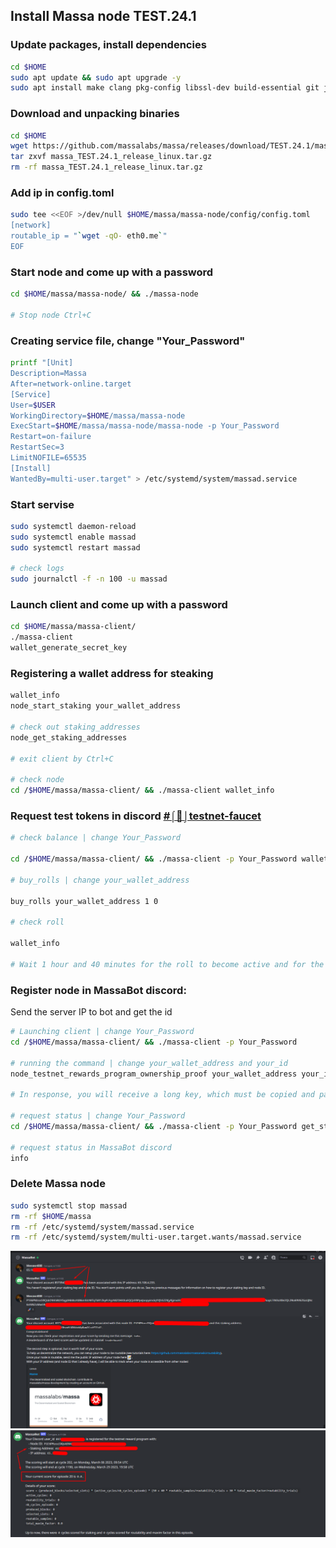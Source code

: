 ## Install Massa node TEST.24.1

### Update packages, install dependencies
```bash
cd $HOME
sudo apt update && sudo apt upgrade -y
sudo apt install make clang pkg-config libssl-dev build-essential git jq ncdu bsdmainutils htop -y < "/dev/null"
```
### Download and unpacking binaries
```bash
cd $HOME
wget https://github.com/massalabs/massa/releases/download/TEST.24.1/massa_TEST.24.1_release_linux.tar.gz
tar zxvf massa_TEST.24.1_release_linux.tar.gz
rm -rf massa_TEST.24.1_release_linux.tar.gz
```
### Add ip in config.toml
```bash
sudo tee <<EOF >/dev/null $HOME/massa/massa-node/config/config.toml
[network]
routable_ip = "`wget -qO- eth0.me`"
EOF
```
### Start node and come up with a password
```bash
cd $HOME/massa/massa-node/ && ./massa-node

# Stop node Ctrl+C
```
### Creating service file, change "Your_Password"
```bash
printf "[Unit]
Description=Massa
After=network-online.target
[Service]
User=$USER
WorkingDirectory=$HOME/massa/massa-node
ExecStart=$HOME/massa/massa-node/massa-node -p Your_Password
Restart=on-failure
RestartSec=3
LimitNOFILE=65535
[Install]
WantedBy=multi-user.target" > /etc/systemd/system/massad.service
```
### Start servise
```bash
sudo systemctl daemon-reload
sudo systemctl enable massad
sudo systemctl restart massad

# check logs
sudo journalctl -f -n 100 -u massad
```
### Launch client and come up with a password
```bash
cd $HOME/massa/massa-client/
./massa-client
wallet_generate_secret_key
```
### Registering a wallet address for steaking
```bash
wallet_info
node_start_staking your_wallet_address

# check out staking_addresses
node_get_staking_addresses

# exit client by Ctrl+C

# check node
cd /$HOME/massa/massa-client/ && ./massa-client wallet_info
```
### Request test tokens in discord [#⌠💸⌡testnet-faucet](https://discord.com/channels/828270821042159636/866190913030193172)
```bash
# check balance | change Your_Password

cd /$HOME/massa/massa-client/ && ./massa-client -p Your_Password wallet_info

# buy_rolls | change your_wallet_address

buy_rolls your_wallet_address 1 0

# check roll

wallet_info

# Wait 1 hour and 40 minutes for the roll to become active and for the coins to start staking.
```
### Register node in MassaBot discord:

Send the server IP to bot and get the id
```bash
# Launching client | change Your_Password
cd /$HOME/massa/massa-client/ && ./massa-client -p Your_Password

# running the command | change your_wallet_address and your_id
node_testnet_rewards_program_ownership_proof your_wallet_address your_id

# In response, you will receive a long key, which must be copied and pasted into the MassaBot discord

# request status | change Your_Password
cd /$HOME/massa/massa-client/ && ./massa-client -p Your_Password get_status

# request status in MassaBot discord
info
```

### Delete Massa node
```bash
sudo systemctl stop massad
rm -rf $HOME/massa
rm -rf /etc/systemd/system/massad.service
rm -rf /etc/systemd/system/multi-user.target.wants/massad.service
```

![](https://github.com/88Mikhail88/My_Images/blob/main/Massa/Screenshot_10.png)
![](https://github.com/88Mikhail88/My_Images/blob/main/Massa/Screenshot_11.png)
